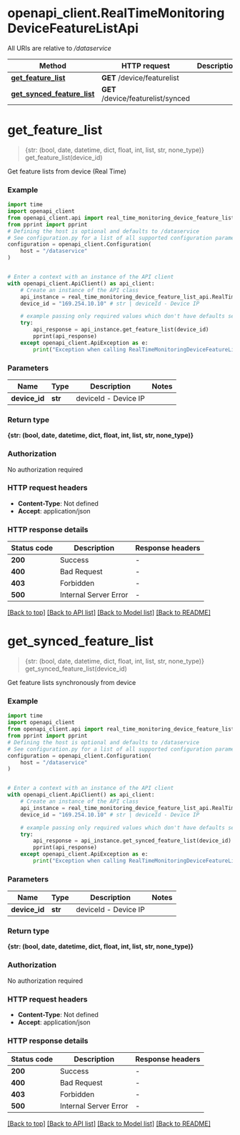 # openapi_client.RealTimeMonitoringDeviceFeatureListApi

All URIs are relative to */dataservice*

Method | HTTP request | Description
------------- | ------------- | -------------
[**get_feature_list**](RealTimeMonitoringDeviceFeatureListApi.md#get_feature_list) | **GET** /device/featurelist | 
[**get_synced_feature_list**](RealTimeMonitoringDeviceFeatureListApi.md#get_synced_feature_list) | **GET** /device/featurelist/synced | 


# **get_feature_list**
> {str: (bool, date, datetime, dict, float, int, list, str, none_type)} get_feature_list(device_id)



Get feature lists from device (Real Time)

### Example


```python
import time
import openapi_client
from openapi_client.api import real_time_monitoring_device_feature_list_api
from pprint import pprint
# Defining the host is optional and defaults to /dataservice
# See configuration.py for a list of all supported configuration parameters.
configuration = openapi_client.Configuration(
    host = "/dataservice"
)


# Enter a context with an instance of the API client
with openapi_client.ApiClient() as api_client:
    # Create an instance of the API class
    api_instance = real_time_monitoring_device_feature_list_api.RealTimeMonitoringDeviceFeatureListApi(api_client)
    device_id = "169.254.10.10" # str | deviceId - Device IP

    # example passing only required values which don't have defaults set
    try:
        api_response = api_instance.get_feature_list(device_id)
        pprint(api_response)
    except openapi_client.ApiException as e:
        print("Exception when calling RealTimeMonitoringDeviceFeatureListApi->get_feature_list: %s\n" % e)
```


### Parameters

Name | Type | Description  | Notes
------------- | ------------- | ------------- | -------------
 **device_id** | **str**| deviceId - Device IP |

### Return type

**{str: (bool, date, datetime, dict, float, int, list, str, none_type)}**

### Authorization

No authorization required

### HTTP request headers

 - **Content-Type**: Not defined
 - **Accept**: application/json


### HTTP response details

| Status code | Description | Response headers |
|-------------|-------------|------------------|
**200** | Success |  -  |
**400** | Bad Request |  -  |
**403** | Forbidden |  -  |
**500** | Internal Server Error |  -  |

[[Back to top]](#) [[Back to API list]](../README.md#documentation-for-api-endpoints) [[Back to Model list]](../README.md#documentation-for-models) [[Back to README]](../README.md)

# **get_synced_feature_list**
> {str: (bool, date, datetime, dict, float, int, list, str, none_type)} get_synced_feature_list(device_id)



Get feature lists synchronously from device

### Example


```python
import time
import openapi_client
from openapi_client.api import real_time_monitoring_device_feature_list_api
from pprint import pprint
# Defining the host is optional and defaults to /dataservice
# See configuration.py for a list of all supported configuration parameters.
configuration = openapi_client.Configuration(
    host = "/dataservice"
)


# Enter a context with an instance of the API client
with openapi_client.ApiClient() as api_client:
    # Create an instance of the API class
    api_instance = real_time_monitoring_device_feature_list_api.RealTimeMonitoringDeviceFeatureListApi(api_client)
    device_id = "169.254.10.10" # str | deviceId - Device IP

    # example passing only required values which don't have defaults set
    try:
        api_response = api_instance.get_synced_feature_list(device_id)
        pprint(api_response)
    except openapi_client.ApiException as e:
        print("Exception when calling RealTimeMonitoringDeviceFeatureListApi->get_synced_feature_list: %s\n" % e)
```


### Parameters

Name | Type | Description  | Notes
------------- | ------------- | ------------- | -------------
 **device_id** | **str**| deviceId - Device IP |

### Return type

**{str: (bool, date, datetime, dict, float, int, list, str, none_type)}**

### Authorization

No authorization required

### HTTP request headers

 - **Content-Type**: Not defined
 - **Accept**: application/json


### HTTP response details

| Status code | Description | Response headers |
|-------------|-------------|------------------|
**200** | Success |  -  |
**400** | Bad Request |  -  |
**403** | Forbidden |  -  |
**500** | Internal Server Error |  -  |

[[Back to top]](#) [[Back to API list]](../README.md#documentation-for-api-endpoints) [[Back to Model list]](../README.md#documentation-for-models) [[Back to README]](../README.md)

